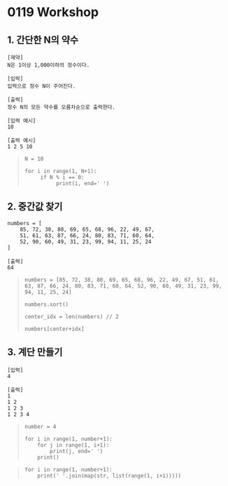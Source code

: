 # 0119 Workshop
## 1. 간단한 N의 약수
    [제약]
    N은 1이상 1,000이하의 정수이다. 

    [입력]
    입력으로 정수 N이 주어진다.

    [출력]
    정수 N의 모든 약수를 오름차순으로 출력한다.

    [입력 예시]
    10

    [출력 예시]
    1 2 5 10

>     N = 10  
>  
>     for i in range(1, N+1):
>          if N % i == 0:
>               print(i, end=' ')

## 2. 중간값 찾기
    numbers = [
        85, 72, 38, 80, 69, 65, 68, 96, 22, 49, 67,
        51, 61, 63, 87, 66, 24, 80, 83, 71, 60, 64,
        52, 90, 60, 49, 31, 23, 99, 94, 11, 25, 24
    ]

    [출력]
    64

>     numbers = [85, 72, 38, 80, 69, 65, 68, 96, 22, 49, 67, 51, 61, 63, 87, 66, 24, 80, 83, 71, 60, 64, 52, 90, 60, 49, 31, 23, 99, 94, 11, 25, 24]  
>  
>     numbers.sort()  
>  
>     center_idx = len(numbers) // 2  
>   
>     numbers[center+idx]

## 3. 계단 만들기

    [입력]
    4

    [출력]
    1
    1 2
    1 2 3
    1 2 3 4

>     number = 4  
>  
>     for i in range(1, number+1):
>         for j in range(1, i+1):
>             print(j, end=' ')
>         print()

>     for i in range(1, number+1):
>         print(' '.join(map(str, list(range(1, i+1)))))